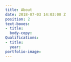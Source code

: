 ```yaml
---
title: About
date: 2018-07-03 14:03:00 Z
position: 2
text-boxes:
- title: 
  body-copy: 
Qualifications:
- title: 
  year: 
portfolio-image: 
---
```


